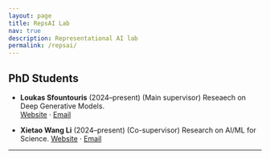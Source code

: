 ```yaml
---
layout: page
title: RepsAI Lab
nav: true
description: Representational AI lab
permalink: /repsai/
---
```


## PhD Students

- **Loukas Sfountouris** (2024–present)  (Main supervisor)
  Reseaech on Deep Generative Models.  
  [Website](https://.....com) · [Email](mailto:loukas.sfountouris@warwick.ac.uk)

- **Xietao Wang Li** (2024–present)  (Co-supervisor)
  Research on AI/ML for Science.
  [Website](https://warwick.ac.uk/fac/sci/mathsys/people/students/mathsysii/wanglin/) · [Email](mailto:xietao.wang-lin@warwick.ac.uk)

---

